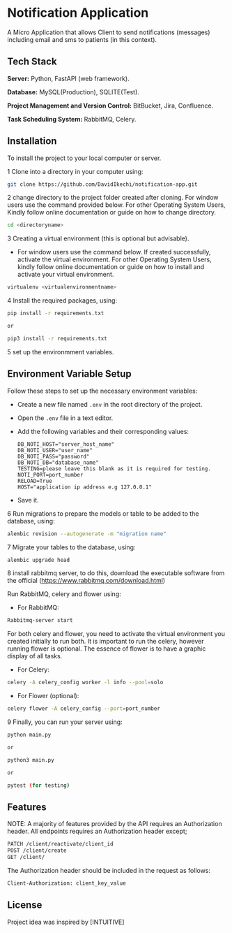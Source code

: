 # Notification Application

A Micro Application that allows Client to send notifications (messages) including email and sms to patients (in this context).

## Tech Stack

**Server:** Python, FastAPI (web framework).

**Database:** MySQL(Production), SQLITE(Test).

**Project Management and Version Control:** BitBucket, Jira, Confluence.

**Task Scheduling System:** RabbitMQ, Celery.


## Installation

To install the project to your local computer or server.

1 Clone into a directory in your computer using:

```bash
git clone https://github.com/DavidIkechi/notification-app.git
```

2 change directory to the project folder created after cloning.
For window users use the command provided below.
For other Operating System Users, Kindly follow online documentation or guide on how to change directory.

```bash
cd <directoryname>
```

3 Creating a virtual environment (this is optional but advisable).

- For window users use the command below. If created successfully, activate the virtual environment.
For other Operating System Users, kindly follow online documentation or guide on how to install and activate your virtual environment.

```bash
virtualenv <virtualenvironmentname>
```

4 Install the required packages, using:

```bash
pip install -r requirements.txt

or

pip3 install -r requirements.txt
```

5 set up the environmment variables. 
## Environment Variable Setup

Follow these steps to set up the necessary environment variables:

- Create a new file named `.env` in the root directory of the project.
- Open the `.env` file in a text editor.
- Add the following variables and their corresponding values:

   ```plaintext
   DB_NOTI_HOST="server_host_name"
   DB_NOTI_USER="user_name"
   DB_NOTI_PASS="password"
   DB_NOTI_DB="database_name"
   TESTING=please leave this blank as it is required for testing.
   NOTI_PORT=port_number
   RELOAD=True
   HOST="application ip address e.g 127.0.0.1"
   ```
- Save it.


6 Run migrations to prepare the models or table to be added to the database, using:

```bash
alembic revision --autogenerate -m "migration name"
```

7 Migrate your tables to the database, using:

```bash
alembic upgrade head
```

8 install rabbitmq server, to do this, download the executable software from the official 
(https://www.rabbitmq.com/download.html)

Run RabbitMQ, celery and flower using:

- For RabbitMQ:
```bash
Rabbitmq-server start
```
For both celery and flower, you need to activate the virtual environment you created initially to run both. It is important to run the celery, however running flower is optional. The essence of flower is to have a graphic display of all tasks. 

- For Celery:
```bash
celery -A celery_config worker -l info --pool=solo
```

- For Flower (optional):
```bash
celery flower -A celery_config --port=port_number
```

9 Finally, you can run your server using:
```bash
python main.py

or

python3 main.py

or 

pytest (for testing)
```

## Features

NOTE: A majority of features provided by the API requires an Authorization header. All endpoints requires an Authorization header except;
```bash
PATCH /client/reactivate/client_id
POST /client/create
GET /client/
```

The Authorization header should be included in the request as follows:
```bash
Client-Authorization: client_key_value
```

## License
Project idea was inspired by [INTUITIVE]
